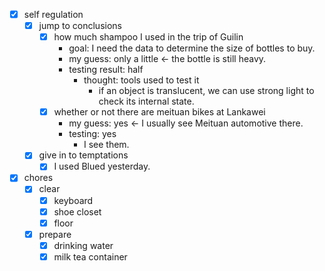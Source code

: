 - [x] self regulation
    - [x] jump to conclusions
        - [x] how much shampoo I used in the trip of Guilin
            - goal: I need the data to determine the size of bottles to buy.
            - my guess: only a little <- the bottle is still heavy.
            - testing result: half
                - thought: tools used to test it
                    - if an object is translucent, we can use strong light to check its internal state. 
        - [x] whether or not there are meituan bikes at Lankawei
            - my guess: yes <- I usually see Meituan automotive there.
            - testing: yes
                - I see them. 
    - [x] give in to temptations
        - [x] I used Blued yesterday.
- [x] chores
    - [x] clear
        - [x] keyboard
        - [x] shoe closet
        - [x] floor
    - [x] prepare
        - [x] drinking water
        - [x] milk tea container